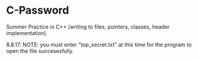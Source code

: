 # C-Password
Summer Practice in C++ (writing to files, pointers, classes, header implementation).

8.8.17:
NOTE: you must enter "top_secret.txt" at this time for the program to open the file succesesfully.
